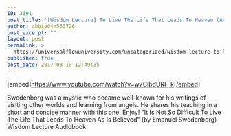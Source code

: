 ```yaml
---
ID: 3391
post_title: '[Wisdom Lecture] To Live The Life That Leads To Heaven (According to Angels of the Other Side)'
author: abbie04m553726
post_excerpt: ""
layout: post
permalink: >
  https://universalflowuniversity.com/uncategorized/wisdom-lecture-to-live-the-life-that-leads-to-heaven-according-to-angels-of-the-other-side/
published: true
post_date: 2017-03-18 12:49:35
---
```

[embed]https://www.youtube.com/watch?v=w7CibdURF_k[/embed]<br>
<p>Swedenborg was a mystic who became well-known for his writings of visiting other worlds and learning from angels. He shares his teaching in a short and concise manner with this one. Enjoy!
"It Is Not So Difficult To Live The Life That Leads To Heaven As Is Believed" (by Emanuel Swedenborg) Wisdom Lecture Audiobook</p>